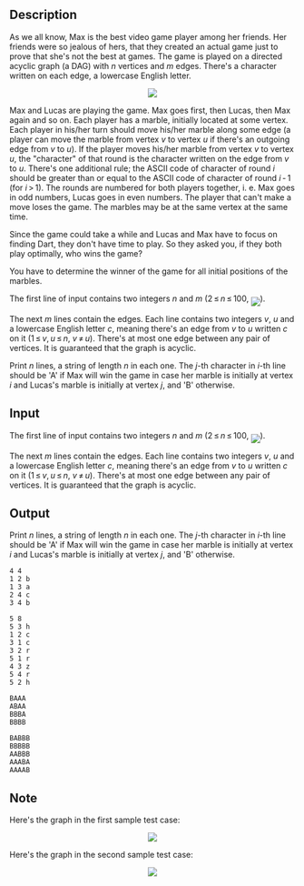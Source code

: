 ## Description

<div><p>As we all know, Max is the best video game player among her friends. Her friends were so jealous of hers, that they created an actual game just to prove that she's not the best at games. The game is played on a directed acyclic graph (a DAG) with <span class="tex-span"><i>n</i></span> vertices and <span class="tex-span"><i>m</i></span> edges. There's a character written on each edge, a lowercase English letter.</p><center> <img class="tex-graphics" src="file://C25EermZ.png" style="max-width: 100.0%;max-height: 100.0%;"> </center><p>Max and Lucas are playing the game. Max goes first, then Lucas, then Max again and so on. Each player has a marble, initially located at some vertex. Each player in his/her turn should move his/her marble along some edge (a player can move the marble from vertex <span class="tex-span"><i>v</i></span> to vertex <span class="tex-span"><i>u</i></span> if there's an outgoing edge from <span class="tex-span"><i>v</i></span> to <span class="tex-span"><i>u</i></span>). If the player moves his/her marble from vertex <span class="tex-span"><i>v</i></span> to vertex <span class="tex-span"><i>u</i></span>, the "character" of that round is the character written on the edge from <span class="tex-span"><i>v</i></span> to <span class="tex-span"><i>u</i></span>. There's one additional rule; the ASCII code of character of round <span class="tex-span"><i>i</i></span> should be <span class="tex-font-style-bf">greater than or equal</span> to the ASCII code of character of round <span class="tex-span"><i>i</i> - 1</span> (for <span class="tex-span"><i>i</i> &gt; 1</span>). The rounds are numbered for both players together, i.&nbsp;e. Max goes in odd numbers, Lucas goes in even numbers. The player that can't make a move loses the game. The marbles may be at the same vertex at the same time.</p><p>Since the game could take a while and Lucas and Max have to focus on finding Dart, they don't have time to play. So they asked you, if they both play optimally, who wins the game?</p><p>You have to determine the winner of the game for all initial positions of the marbles.</p></div><div class="input-specification"><p>The first line of input contains two integers <span class="tex-span"><i>n</i></span> and <span class="tex-span"><i>m</i></span> (<span class="tex-span">2 ≤ <i>n</i> ≤ 100</span>, <img align="middle" class="tex-formula" src="file://MF9P1K9J.png" style="max-width: 100.0%;max-height: 100.0%;">).</p><p>The next <span class="tex-span"><i>m</i></span> lines contain the edges. Each line contains two integers <span class="tex-span"><i>v</i></span>, <span class="tex-span"><i>u</i></span> and a lowercase English letter <span class="tex-span"><i>c</i></span>, meaning there's an edge from <span class="tex-span"><i>v</i></span> to <span class="tex-span"><i>u</i></span> written <span class="tex-span"><i>c</i></span> on it (<span class="tex-span">1 ≤ <i>v</i>, <i>u</i> ≤ <i>n</i></span>, <span class="tex-span"><i>v</i> ≠ <i>u</i></span>). There's at most one edge between any pair of vertices. It is guaranteed that the graph is acyclic.</p></div><div class="output-specification"><p>Print <span class="tex-span"><i>n</i></span> lines, a string of length <span class="tex-span"><i>n</i></span> in each one. The <span class="tex-span"><i>j</i></span>-th character in <span class="tex-span"><i>i</i></span>-th line should be 'A' if Max will win the game in case her marble is initially at vertex <span class="tex-span"><i>i</i></span> and Lucas's marble is initially at vertex <span class="tex-span"><i>j</i></span>, and 'B' otherwise.</p></div>

## Input

<p>The first line of input contains two integers <span class="tex-span"><i>n</i></span> and <span class="tex-span"><i>m</i></span> (<span class="tex-span">2 ≤ <i>n</i> ≤ 100</span>, <img align="middle" class="tex-formula" src="file://MF9P1K9J.png" style="max-width: 100.0%;max-height: 100.0%;">).</p><p>The next <span class="tex-span"><i>m</i></span> lines contain the edges. Each line contains two integers <span class="tex-span"><i>v</i></span>, <span class="tex-span"><i>u</i></span> and a lowercase English letter <span class="tex-span"><i>c</i></span>, meaning there's an edge from <span class="tex-span"><i>v</i></span> to <span class="tex-span"><i>u</i></span> written <span class="tex-span"><i>c</i></span> on it (<span class="tex-span">1 ≤ <i>v</i>, <i>u</i> ≤ <i>n</i></span>, <span class="tex-span"><i>v</i> ≠ <i>u</i></span>). There's at most one edge between any pair of vertices. It is guaranteed that the graph is acyclic.</p>

## Output

<p>Print <span class="tex-span"><i>n</i></span> lines, a string of length <span class="tex-span"><i>n</i></span> in each one. The <span class="tex-span"><i>j</i></span>-th character in <span class="tex-span"><i>i</i></span>-th line should be 'A' if Max will win the game in case her marble is initially at vertex <span class="tex-span"><i>i</i></span> and Lucas's marble is initially at vertex <span class="tex-span"><i>j</i></span>, and 'B' otherwise.</p>





```input1
4 4
1 2 b
1 3 a
2 4 c
3 4 b

```




```input2
5 8
5 3 h
1 2 c
3 1 c
3 2 r
5 1 r
4 3 z
5 4 r
5 2 h

```




```output1
BAAA
ABAA
BBBA
BBBB

```




```output2
BABBB
BBBBB
AABBB
AAABA
AAAAB

```



## Note

<p>Here's the graph in the first sample test case:</p><center> <img class="tex-graphics" src="file://L1jlbPSU.png" style="max-width: 100.0%;max-height: 100.0%;"> </center><p>Here's the graph in the second sample test case:</p><center> <img class="tex-graphics" src="file://PjmWeXvb.png" style="max-width: 100.0%;max-height: 100.0%;"> </center>
